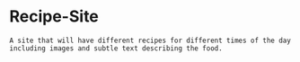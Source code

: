 # Recipe-Site
    A site that will have different recipes for different times of the day including images and subtle text describing the food.